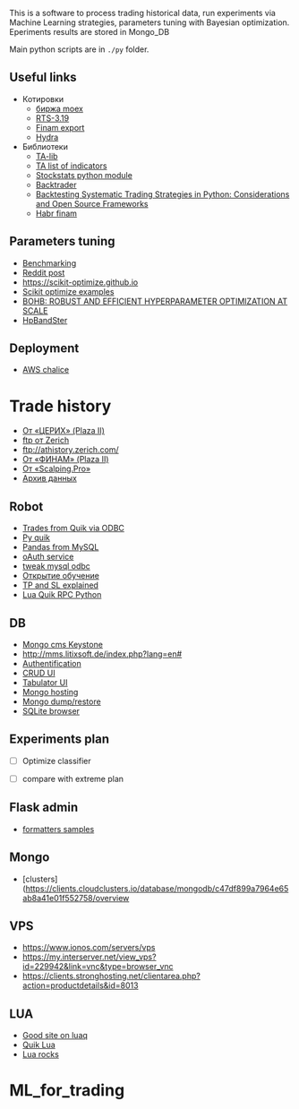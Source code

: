 
This is a software to process trading historical data, run experiments via Machine Learning strategies, parameters tuning with Bayesian optimization. Eperiments results are stored in Mongo_DB

Main python scripts are in `./py` folder.


## Useful links
- Котировки
  - [биржа moex](https://www.moex.com/ru/derivatives/)
  - [RTS-3.19](https://www.moex.com/ru/contract.aspx?code=RTS-3.19)
  - [Finam export](https://www.finam.ru/profile/mosbirzha-fyuchersy/rts-3-18-rih8/export/?market=17&em=454183&code=RIH8&apply=0&df=18&mf=0&yf=2019&from=18.01.2019&dt=18&mt=0&yt=2019&to=18.01.2019&p=7&f=RIH8_190118_190118&e=.txt&cn=RIH8&dtf=1&tmf=1&MSOR=1&mstime=on&mstimever=1&sep=1&sep2=1&datf=1&at=1)
  - [Hydra](https://stocksharp.ru/products/hydra/)
- Библиотеки
  - [TA-lib](https://github.com/mrjbq7/ta-lib)
  - [TA list of indicators](https://mrjbq7.github.io/ta-lib/funcs.html)
  - [Stockstats python module](https://pythondata.com/stockstats-python-module-various-stock-market-statistics-indicators/)
  - [Backtrader](https://www.backtrader.com)
  - [Backtesting Systematic Trading Strategies in Python: Considerations and Open Source Frameworks](https://www.quantstart.com/articles/backtesting-systematic-trading-strategies-in-python-considerations-and-open-source-frameworks)
  - [Habr finam](https://habr.com/en/post/332700/)

## Parameters tuning
- [Benchmarking](http://ash-aldujaili.github.io/blog/2018/04/01/coco-bayesopt/)
- [Reddit post](https://www.reddit.com/r/MachineLearning/comments/4g2rnu/bayesian_optimization_for_python/)
- https://scikit-optimize.github.io
- [Scikit optimize examples](https://github.com/scikit-optimize/scikit-optimize/blob/master/examples/bayesian-optimization.ipynb)
- [BOHB: ROBUST AND EFFICIENT HYPERPARAMETER OPTIMIZATION AT SCALE](https://www.automl.org/blog_bohb/)
- [HpBandSter](https://github.com/automl/HpBandSter)

## Deployment
 - [AWS chalice](https://chalice.readthedocs.io/en/latest/)
 
# Trade history
- [От «ЦЕРИХ» (Plaza II)](http://zerich.qscalp.ru/)
- [ftp от Zerich](ftp://ftp.zerich.com/pub/Terminals/QScalp/History/)
- ftp://athistory.zerich.com/
- [От «ФИНАМ» (Plaza II)](http://finam.qscalp.ru/)
- [От «Scalping.Pro»](http://erinrv.qscalp.ru/)
- [Архив данных](http://qsh.qscalp.ru/)

## Robot
- [Trades from Quik via ODBC](https://kbrobot.ru/mysql.html/)
- [Py quik](https://github.com/dv-lebedev/py-quik)
- [Pandas from MySQL](https://pythondata.com/quick-tip-sqlalchemy-for-mysql-and-pandas/)
- [oAuth service](https://auth0.com/docs/quickstart/backend/python/02-using)
- [tweak mysql odbc](https://forum.quik.ru/forum11/topic3264/)
- [Открытие обучение](https://www.opentrainer.ru/videos/lenta-sdelok-ee-interpretatsiya-i-torgovye-signaly/)
- [TP and SL explained](https://www.opentrainer.ru/articles/teyk-profit-i-stop-limit-v-quik-7/)
- [Lua Quik RPC Python](https://github.com/Enfernuz/quik-lua-rpc)

## DB
- [Mongo cms Keystone](http://demo.keystonejs.com)
- http://mms.litixsoft.de/index.php?lang=en#
- [Authentification](https://developer.okta.com)
- [CRUD UI](https://www.tutorialrepublic.com/snippets/preview.php?topic=bootstrap&file=crud-data-table-for-database-with-modal-form)
- [Tabulator UI](http://tabulator.info)
- [Mongo hosting](https://www.mongoclusters.com)
- [Mongo dump/restore](https://docs.mongodb.com/manual/reference/program/mongodump/)
- [SQLite browser](https://inloop.github.io/sqlite-viewer/)

## Experiments plan
- [ ] Optimize classifier
- [ ] compare with extreme plan


## Flask admin
 - [formatters samples](https://blog.sneawo.com/blog/2017/02/10/flask-admin-formatters-examples/)

## Mongo
- [clusters](https://clients.cloudclusters.io/database/mongodb/c47df899a7964e65ab8a41e01f552758/overview


## VPS
- https://www.ionos.com/servers/vps
- https://my.interserver.net/view_vps?id=229942&link=vnc&type=browser_vnc
- https://clients.stronghosting.net/clientarea.php?action=productdetails&id=8013

## LUA
- [Good site on luaq](http://luaq.ru/getFuturesHolding.html)
- [Quik Lua](https://quikluacsharp.ru)
- [Lua rocks](https://stackoverflow.com/questions/33006269/compiling-luasocket-cannot-open-file-string-h/38176102#38176102)
# ML_for_trading
